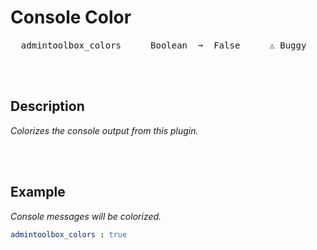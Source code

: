 
# Console Color

<kbd>  admintoolbox_colors  </kbd>  
<kbd>  Boolean  ➞  False  </kbd>  
<kbd>  ⚠ Buggy  </kbd>

<br>
<br>

## Description

*Colorizes the console output from this plugin.*

<br>
<br>

## Example

*Console messages will be colorized.*

```yaml
admintoolbox_colors : true
```

<br>
